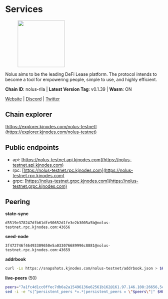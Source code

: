 # Services

<figure><img src="https://raw.githubusercontent.com/kj89/testnet_manuals/main/pingpub/logos/nolus.png" width="150" alt=""><figcaption></figcaption></figure>

Nolus aims to be the leading DeFi Lease platform. The protocol  intends to become a tool for empowering people, simple to use, and highly efficient.

**Chain ID**: nolus-rila | **Latest Version Tag**: v0.1.39 | **Wasm**: ON

[Website](https://www.nolus.io) | [Discord](https://discord.gg/nolus-protocol) | [Twitter](https://twitter.com/NolusProtocol)


## Chain explorer
[https://explorer.kjnodes.com/nolus-testnet](https://explorer.kjnodes.com/nolus-testnet)

## Public endpoints

* api: [https://nolus-testnet.api.kjnodes.com](https://nolus-testnet.api.kjnodes.com)
* rpc: [https://nolus-testnet.rpc.kjnodes.com](https://nolus-testnet.rpc.kjnodes.com)
* grpc: [https://nolus-testnet.grpc.kjnodes.com](https://nolus-testnet.grpc.kjnodes.com)

## Peering

**state-sync**

```text
d5519e378247dfb61dfe90652d1fe3e2b3005a5b@nolus-testnet.rpc.kjnodes.com:43656
```

**seed-node**

```text
3f472746f46493309650e5a033076689996c8881@nolus-testnet.rpc.kjnodes.com:43659
```

**addrbook**
```bash
curl -Ls https://snapshots.kjnodes.com/nolus-testnet/addrbook.json > $HOME/.nolus/config/addrbook.json
```

**live-peers** (50)
```bash
peers="7a1fc4d1cc0ffec7db6a2a15496136e62561b162@161.97.146.108:26656,5c2a752c9b1952dbed075c56c600c3a79b58c395@195.3.220.135:27016,d5519e378247dfb61dfe90652d1fe3e2b3005a5b@65.109.68.190:43656,387393e38531ac010f500d294505232a77c88766@45.33.32.8:26656,d8088d91bdbf2ccdf59f0b3ee1c1b07e8cb60798@195.201.237.185:11656,301dcb25951a0ebd6a36e09e612c85dc3aea3767@95.70.160.37:26656,5f26bac4181b650dcc7948c751e99b862a71048a@161.97.148.146:46656,681ecb99467dd00a586d9499a1002f2829f1a02d@65.109.85.208:29656,c2c7344a10a39040592a8aa156ef9da17700d9a2@45.84.0.252:26656,0acc3e90c0c46a102564aa4511d3c6c4136f5548@217.76.57.68:37656,85c5ef9ff695574abdf1ab38fb1196bc6482aec5@89.252.21.37:26656,56268f0d71ff5a6380ca82c2f741a240d6ec91da@45.151.122.213:26656,1cb8223111a5fb8a631d73aa3bcd7abd2ef41ba7@45.87.104.84:1184,fc3fcb124a23e0fc56601d643ca56dfed586dcf0@84.46.241.63:26656,89aaf76a23b16bd57a1982e7b304fd998a49942a@65.109.85.226:9000,28cdf59b342cb19fe488e99fab754ccc90c379e3@185.196.21.104:26656,32161a84b21a4af5ebace441d498c85c7dfb6e46@94.250.203.160:26656,03ec7af23216082eeccc690b7bdcbe497bf2dcf8@136.243.88.91:9000,5b6d878d0d4dd7c312c111a330d89c4405a9c24a@199.175.98.119:26656,5118f29924e801e965e48d129fb29561aaa93966@193.203.15.174:26656,58d7fc67e12548f3f1ddda3bbe6000ae3d9d638c@85.10.198.169:13656,7d1ac536c8451d1b64e9702fb172ac5b1b725778@65.109.85.221:9000,8d636705234cc52f6cce11dc46fc826a47b622ff@65.109.84.215:36656,e2c89ba2a9e998ff69b955d5bb317e7438816b7b@95.217.4.157:43656,090c9c24a7135844beef3845086131e855b90586@149.102.153.223:16656,b6c8dc38a5dba19a3f10d23b3572065db9265fa3@65.109.85.225:9000,723d799586cb2659f797a336bcbafaf6b0903586@92.53.65.56:16656,8c5de077ed97fea13f822e0afa9d5720b1ff7e1d@178.63.8.245:26656,f00f984fdfcf823d0d0d7ba874a581a6ea2f860c@109.123.243.123:26656,143c212edac4e29e00218214205f1011d7376b02@135.181.38.11:26656,98907b8c92c003aa2d003bb5d47e5ae6e34b0732@77.51.200.79:46656,23bb42ac069dd036a6d1e19d61f9f662a40b10c3@198.211.103.60:26656,6949192822982ed977aa0fc4f9e27984856daeb6@116.203.97.25:26656,f94390d9e922e8430ad9fd5062244ddf7d4babd4@45.130.104.121:26656,e4b7228ccadf3180e6e323aa4c0c97946ac054dc@65.109.112.20:11134,621c459c333de1a03250bb846647fc858b9c8638@38.242.142.83:26656,d53006a0db9a2eac79f853526719716cece550ad@144.76.92.112:26656,b97e300f375f62fd0c0759e9bbeb92a12e384231@199.175.98.117:26656,8c908cc0d878031685e2de2c6acaa4f3197636bf@173.249.30.39:26656,04a0036ff421f2dd8f46cca1fae9a893624bd868@95.216.14.72:29656,6cb8e63bf00d37399454ab24b6cf316062b90117@199.175.98.110:36656,fa75cd5dd243ef9dd40516921994a90ef522c776@85.190.254.14:43656,4e843fdfd29804e0a49fbd416574f13c37fc6b67@89.117.62.160:26656,65402fb046f166296bff51c6a567c3dc4de98aef@65.109.191.115:26656,3a0f3bd7eeedb2d42f5a1a10cc4c3de7fd0a4648@199.175.98.118:26656,785789b6574c45b8cfefff08344fdfeda345c7e1@135.125.5.34:55666,5bf83be8dfe52fe2c204300f1e9b1449487ce5af@88.99.164.158:1176,0bd0ef62956eff96d8962d43f4c5eb48a60dd0d8@176.79.218.5:26656,67be97f5ef69a4f149fbef7970ba888e5b2c2cff@65.108.231.124:16656,12b146cd82c7142e9d8aeb4f246499927ecb1c0f@217.13.223.167:36656"
sed -i -e "s|^persistent_peers *=.*|persistent_peers = \"$peers\"|" $HOME/.nolus/config/config.toml
```

